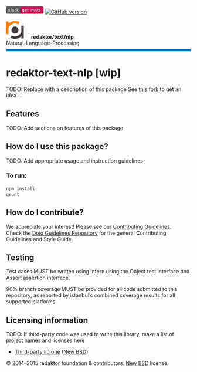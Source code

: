 [![slack](https://raw.githubusercontent.com/redaktor/style/master/assets/readme/shields/slackInvite.png)](https://redaktor-slackin.herokuapp.com)
[![GitHub version](https://badge.fury.io/gh/redaktor%2Fnlp.svg)](http://badge.fury.io/gh/redaktor%2Fnlp)
<br><br>
[![logo](https://raw.githubusercontent.com/redaktor/style/master/assets/readme/logo.png)](#)
**redaktor/text/nlp**<br>
Natural-Language-Processing<br>
[![-](https://raw.githubusercontent.com/redaktor/style/master/assets/readme/lineBlue.png)](#)<br>

# redaktor-text-nlp [wip]

TODO: Replace with a description of this package
See [this fork](https://github.com/redaktor/nlp_compromise) to get an idea ...

## Features

TODO: Add sections on features of this package

## How do I use this package?

TODO: Add appropriate usage and instruction guidelines
### To run:
```
npm install
grunt
```

## How do I contribute?

We appreciate your interest!
Please see our [Contributing Guidelines](./contributing.md#readme).<br>
Check the [Dojo Guidelines Repository](https://github.com/dojo/guidelines#readme) for the
general Contributing Guidelines and Style Guide.

## Testing

Test cases MUST be written using Intern using the Object test interface and Assert assertion interface.

90% branch coverage MUST be provided for all code submitted to this repository, as reported by istanbul’s combined coverage results for all supported platforms.

## Licensing information

TODO: If third-party code was used to write this library, make a list of project names and licenses here

* [Third-party lib one](https//github.com/foo/bar) ([New BSD](http://opensource.org/licenses/BSD-3-Clause))

© 2014–2015 redaktor foundation & contributors. [New BSD](http://opensource.org/licenses/BSD-3-Clause) license.
